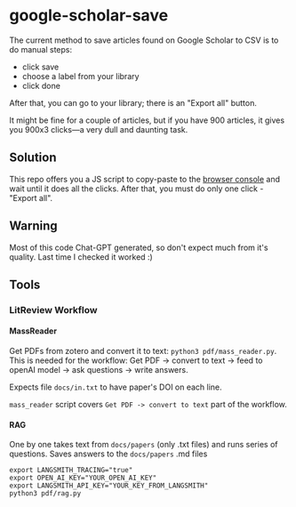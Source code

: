 # google-scholar-save

The current method to save articles found on Google Scholar to CSV is to do manual steps:

* click save
* choose a label from your library
* click done

After that, you can go to your library; there is an "Export all" button.

It might be fine for a couple of articles, but if you have 900 articles, it gives you 900x3 clicks—a very dull and daunting task.

## Solution

This repo offers you a JS script to copy-paste to the [browser console](https://balsamiq.com/support/faqs/browserconsole/) and wait until it does all the clicks. After that, you must do only one click - "Export all".

## Warning

Most of this code Chat-GPT generated, so don't expect much from it's quality. Last time I checked it worked :)

## Tools

### LitReview Workflow

#### MassReader

Get PDFs from zotero and convert it to text: `python3 pdf/mass_reader.py`. This is needed for the workflow: Get PDF -> convert to text -> feed to openAI model -> ask questions -> write answers.

Expects file `docs/in.txt` to have paper's DOI on each line.

`mass_reader` script covers `Get PDF -> convert to text` part of the workflow.

#### RAG

One by one takes text from `docs/papers` (only .txt files) and runs series of questions. Saves answers to the `docs/papers` .md files

```
export LANGSMITH_TRACING="true"
export OPEN_AI_KEY="YOUR_OPEN_AI_KEY"
export LANGSMITH_API_KEY="YOUR_KEY_FROM_LANGSMITH"
python3 pdf/rag.py
```
